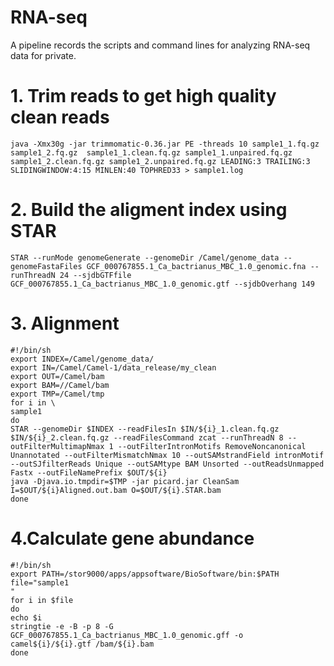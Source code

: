 # RNA-seq
A pipeline records the scripts and command lines for analyzing RNA-seq data for private.

# 1. Trim reads to get high quality clean reads   
`java -Xmx30g -jar trimmomatic-0.36.jar PE -threads 10 sample1_1.fq.gz  sample1_2.fq.gz  sample1_1.clean.fq.gz sample1_1.unpaired.fq.gz sample1_2.clean.fq.gz sample1_2.unpaired.fq.gz LEADING:3 TRAILING:3 SLIDINGWINDOW:4:15 MINLEN:40 TOPHRED33 > sample1.log`   
# 2. Build the aligment index using STAR       
`STAR --runMode genomeGenerate --genomeDir /Camel/genome_data --genomeFastaFiles GCF_000767855.1_Ca_bactrianus_MBC_1.0_genomic.fna --runThreadN 24 --sjdbGTFfile GCF_000767855.1_Ca_bactrianus_MBC_1.0_genomic.gtf --sjdbOverhang 149`  
# 3. Alignment    
```
#!/bin/sh    
export INDEX=/Camel/genome_data/      
export IN=/Camel/Camel-1/data_release/my_clean      
export OUT=/Camel/bam     
export BAM=//Camel/bam      
export TMP=/Camel/tmp     
for i in \    
sample1      
do      
STAR --genomeDir $INDEX --readFilesIn $IN/${i}_1.clean.fq.gz $IN/${i}_2.clean.fq.gz --readFilesCommand zcat --runThreadN 8 --outFilterMultimapNmax 1 --outFilterIntronMotifs RemoveNoncanonical Unannotated --outFilterMismatchNmax 10 --outSAMstrandField intronMotif --outSJfilterReads Unique --outSAMtype BAM Unsorted --outReadsUnmapped Fastx --outFileNamePrefix $OUT/${i}     
java -Djava.io.tmpdir=$TMP -jar picard.jar CleanSam I=$OUT/${i}Aligned.out.bam O=$OUT/${i}.STAR.bam     
done
```     
# 4.Calculate gene abundance    
```     
#!/bin/sh
export PATH=/stor9000/apps/appsoftware/BioSoftware/bin:$PATH
file="sample1
"
for i in $file
do
echo $i
stringtie -e -B -p 8 -G GCF_000767855.1_Ca_bactrianus_MBC_1.0_genomic.gff -o camel${i}/${i}.gtf /bam/${i}.bam
done
```
